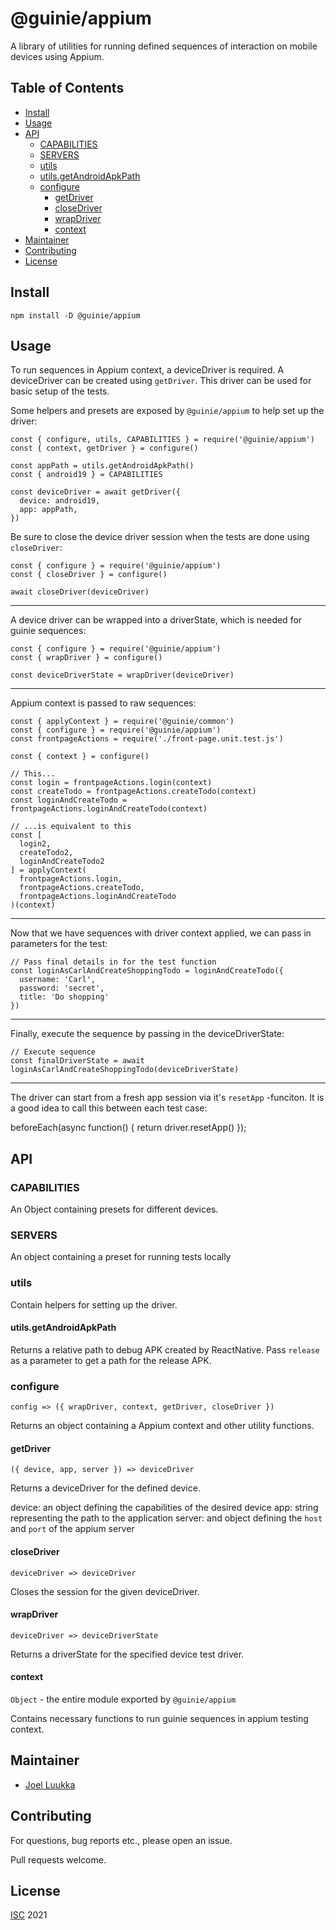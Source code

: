 # @guinie/appium

A library of utilities for running defined sequences of interaction on mobile devices using Appium.

## Table of Contents

- [Install](#Install)
- [Usage](#Usage)
- [API](#API)
  - [CAPABILITIES](#CAPABILITIES)
  - [SERVERS](#SERVERS)
  - [utils](#utils)
  - [utils.getAndroidApkPath](#utils.getAndroidApkPath)
  - [configure](#configure)
    - [getDriver](#getDriver)
    - [closeDriver](#closeDriver)
    - [wrapDriver](#wrapDriver)
    - [context](#context)
- [Maintainer](#Maintainer)
- [Contributing](#Contributing)
- [License](#License)

## Install

```
npm install -D @guinie/appium
```

## Usage

To run sequences in Appium context, a deviceDriver is required. A deviceDriver can be created using `getDriver`. This driver can be used for basic setup of the tests.

Some helpers and presets are exposed by `@guinie/appium` to help set up the driver:

```
const { configure, utils, CAPABILITIES } = require('@guinie/appium')
const { context, getDriver } = configure()

const appPath = utils.getAndroidApkPath()
const { android19 } = CAPABILITIES

const deviceDriver = await getDriver({
  device: android19,
  app: appPath,
})
```

Be sure to close the device driver session when the tests are done using `closeDriver`:

```
const { configure } = require('@guinie/appium')
const { closeDriver } = configure()

await closeDriver(deviceDriver)
```

---

A device driver can be wrapped into a driverState, which is needed for guinie sequences:

```
const { configure } = require('@guinie/appium')
const { wrapDriver } = configure()

const deviceDriverState = wrapDriver(deviceDriver)
```

---

Appium context is passed to raw sequences:

```
const { applyContext } = require('@guinie/common')
const { configure } = require('@guinie/appium')
const frontpageActions = require('./front-page.unit.test.js')

const { context } = configure()

// This...
const login = frontpageActions.login(context)
const createTodo = frontpageActions.createTodo(context)
const loginAndCreateTodo = frontpageActions.loginAndCreateTodo(context)

// ...is equivalent to this
const [
  login2,
  createTodo2,
  loginAndCreateTodo2
] = applyContext(
  frontpageActions.login,
  frontpageActions.createTodo,
  frontpageActions.loginAndCreateTodo
)(context)
```

---

Now that we have sequences with driver context applied, we can pass in parameters for the test:

```
// Pass final details in for the test function
const loginAsCarlAndCreateShoppingTodo = loginAndCreateTodo({
  username: 'Carl',
  password: 'secret',
  title: 'Do shopping'
})
```

---

Finally, execute the sequence by passing in the deviceDriverState:

```
// Execute sequence
const finalDriverState = await loginAsCarlAndCreateShoppingTodo(deviceDriverState)
```

---

The driver can start from a fresh app session via it's `resetApp` -funciton. It is a good idea to call this between each test case:

beforeEach(async function() {
  return driver.resetApp()
});


## API

### CAPABILITIES

An Object containing presets for different devices.

### SERVERS

An object containing a preset for running tests locally

### utils

Contain helpers for setting up the driver.

#### utils.getAndroidApkPath

Returns a relative path to debug APK created by ReactNative. Pass `release` as a parameter to get a path for the release APK.

### configure

`config => ({ wrapDriver, context, getDriver, closeDriver })`

Returns an object containing a Appium context and other utility functions.

#### getDriver

`({ device, app, server }) => deviceDriver`

Returns a deviceDriver for the defined device.

device: an object defining the capabilities of the desired device
app: string representing the path to the application
server: and object defining the `host` and `port` of the appium server

#### closeDriver

`deviceDriver => deviceDriver`

Closes the session for the given deviceDriver.

#### wrapDriver

`deviceDriver => deviceDriverState`

Returns a driverState for the specified device test driver.

#### context

`Object` - the entire module exported by `@guinie/appium`

Contains necessary functions to run guinie sequences in appium testing context.

## Maintainer

- [Joel Luukka](https://github.com/jluukka-ge)

## Contributing

For questions, bug reports etc., please open an issue.

Pull requests welcome.

## License

[ISC](LICENSE) 2021
